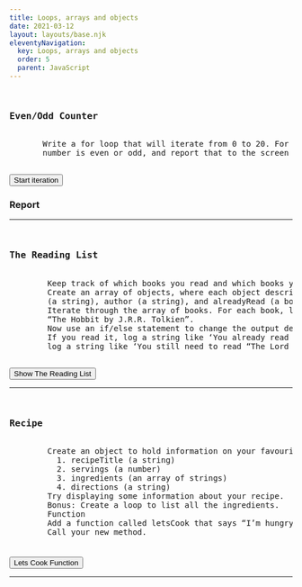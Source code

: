 ```yaml
---
title: Loops, arrays and objects
date: 2021-03-12
layout: layouts/base.njk
eleventyNavigation:
  key: Loops, arrays and objects
  order: 5
  parent: JavaScript
---
```


<!--Even/Odd Counter-->
<div class="container md-5">
  <div class="row">
    <div class="col-md-8">
      <pre>
        <h3>Even/Odd Counter</h3>
       Write a for loop that will iterate from 0 to 20. For each iteration, it will check if the current 
       number is even or odd, and report that to the screen (e.g. “2 is even”)
      </pre>
      <button id="iterateBtn"class="btn btn-primary small " type="submit" >Start iteration </button> <br>
      <h3 id="report">Report</h3>
      <div class="even"></div>
      <div class="odd"></div>
    </div>
  </div>
</div>
<hr>
<!--The Reading List-->
<div class="container md-5">
  <div class="row">
    <div class="col-md-8">
      <pre>
        <h3>The Reading List</h3>
        Keep track of which books you read and which books you want to read!
        Create an array of objects, where each object describes a book and has properties for the title 
        (a string), author (a string), and alreadyRead (a boolean indicating if you read it yet).
        Iterate through the array of books. For each book, log the book title and book author like so: 
        “The Hobbit by J.R.R. Tolkien”.
        Now use an if/else statement to change the output depending on whether you read it yet or not. 
        If you read it, log a string like ‘You already read “The Hobbit” by J.R.R. Tolkien’, and if not, 
        log a string like ‘You still need to read “The Lord of the Rings” by J.R.R. Tolkien.’
      </pre>
      <button id="readingBtn"class="btn btn-primary small " type="submit" >Show The Reading List </button> <br>
      <div id="readingList"></div>
    </div>
  </div>
</div>
<hr>
<!--Recipe-->
<div class="container md-5">
  <div class="row">
    <div class="col-md-8">
      <pre>
        <h3>Recipe</h3>
        Create an object to hold information on your favourite recipe. It should have properties for:
          1. recipeTitle (a string)
          2. servings (a number)
          3. ingredients (an array of strings)
          4. directions (a string)
        Try displaying some information about your recipe.
        Bonus: Create a loop to list all the ingredients.
        Function
        Add a function called letsCook that says “I’m hungry! Let’s cook…” with the name of your recipe title.
        Call your new method.
      </pre>
      <div id="recipe">
        <h4 id="recipeTitle"></h4>
      </div>
      <button id="letsCookBtn"class="btn btn-secondary small " type="submit" > Lets Cook Function</button> <br>
      <div class="letsCookFunction"></div>
    </div>
  </div>
</div>
<hr>




<script>
for(var i = 1; i <= 12; i++){
  console.log(`${i} x 7 = ${i*7}`); // ` it is not '
}

/*for ( var i= 1; i<=12; i++){
  var result = i*7;
  console.log(result);
} */

for (var i = 1; i <= 12; i++) {
  for (var j = 1; j <= 12; j++) {
    console.log(`${i} x ${j} = ${i * j}`);
  }
}

let myFavoruteFood = [
  'salmon caviar',
  'meat',
  'tomato',
  'olives'
];
console.log('Some of my favorite food are: ');
for(var x=0; x<=3; x++){
  console.log(myFavoruteFood[x])
}
  
//Task4 Recipe

let myRecipe = {
  title: 'Chicken noodles',
  servings: 2,
  ingredients: ['chicken', ' onions', ' garlic', ' noodles'],
  directions: ['Fry the chicken', ' add the onin and garlic', ' add noodles'],
  letsCook: function(title){
    document.querySelector('.letsCookFunction').innerHTML = '<br><i><b>I am hungry! Lets cook ' + this.title +'!</b></i>'; //this.title = myRecipe.title
  } 
}
let outTitle = (`<b>${myRecipe.title}</b>` + '<br>');
let outServings = (`<b>Serves:</b> ${myRecipe.servings}` + '<br>');
let outIngredients = (`<b>Ingredients:</b> ${myRecipe.ingredients}` + '<br>');
document.querySelector('#recipeTitle').insertAdjacentHTML('beforeEnd', outTitle);
document.querySelector('#recipe').insertAdjacentHTML('beforeEnd', outServings);
document.querySelector('#recipe').insertAdjacentHTML('beforeEnd', outIngredients);
//Itteration of object's properties
let outDirection = '<b>Directions:</b> <br>';
document.querySelector('#recipe').insertAdjacentHTML('beforeEnd', outDirection);
let outDirections;
for (i=0; i<myRecipe.directions.length; i++){
  outDirections = `${[i+1]}` + '.' + `${myRecipe.directions[i]}` + '<br>';
  document.querySelector('#recipe').insertAdjacentHTML('beforeEnd', outDirections)
};
let letsCookBtn = document.querySelector('#letsCookBtn');
letsCookBtn.onclick = function(){myRecipe.letsCook(myRecipe.letsCook);}


</script>

<script>
// Even/Odd Counter
iterateBtn = document.querySelector('#iterateBtn');
iterateBtn.onclick = function(){
  let outStr;
  for(i=0; i<=20; i++){
    if (i % 2 == 0){
      outStr = "<p class='outStr'>" + i + " is even</p>";
      document.querySelector('.even').insertAdjacentHTML('beforeEnd', outStr);
    }
    else{
      outStr = "<p class='outStr'>" + i + " is odd</p>";
      document.querySelector('.odd').insertAdjacentHTML('beforeEnd', outStr);
    }
  }
}
//The Reading List
let book =[
  {
    title: 'MaddAddam',
    author:'Margaret Atwood',
    alreadyRead: false
  },
  {
    title: 'Oryx and Crake ',
    author:'Margaret Atwood',
    alreadyRead: true
  },
  {
    title: 'The Road  ',
    author:' Cormac McCarthy',
    alreadyRead: true
  },
  {
    title: 'Beartown  ',
    author:' Fredrik Backman',
    alreadyRead: false
  }
];
let readingBtn = document.querySelector('#readingBtn');
let OutStr;
readingBtn.onclick = function(){
  for(i=0; i<book.length; i++){
    if(book[i].alreadyRead){
      outStr=`You already read ${book[i].title} by ${book[i].author}` + '<br>';
    }
    else{
      outStr =(`You still need to read ${book[i].title} by ${book[i].author}` + '<br>')
    }
  document.querySelector('#readingList').insertAdjacentHTML('beforeEnd', outStr);
  }
  document.querySelector('#readingList').setAttribute("class", "readingList");
}


</script>
